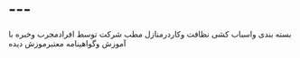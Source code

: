 # ---
بسته بندی واسباب کشی نظافت وکاردرمنازل مطب شرکت توسط افرادمجرب وخبره با آموزش وگواهینامه معتبرموزش دیده
